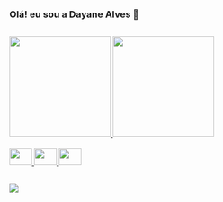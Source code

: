 ### Olá! eu sou a Dayane Alves 👋
##
<div>
  <a href="htts://github.com/dayaneAlls">
  <img height="180em" src="https://github-readme-stats.vercel.app/api?username=dayaneAlls&show_icons=true&theme=dracula&include_all_commits=true"/> 
  <img height="180em" src="https://github-readme-stats.vercel.app/api/top-langs/?username=dayaneAlls&layout=compact&langs_count=10&theme=dracula"/>
</div>

<div style="display: inline_block"><br>
  <img align="Csharp" height="30" width="40" src="https://cdn.jsdelivr.net/gh/devicons/devicon/icons/csharp/csharp-original.svg">
  <img align="C" height="30" width="40" src="https://cdn.jsdelivr.net/gh/devicons/devicon/icons/c/c-original.svg">  
  <img align="Python" height="30" width="40" src="https://cdn.jsdelivr.net/gh/devicons/devicon/icons/python/python-original.svg">    
</div>

##

<div>
  <a href="https://www.linkedin.com/in/dayanealvs/" target="_blank"><img src="https://img.shields.io/badge/LinkedIn-0077B5?style=for-the-badge&logo=linkedin&logoColor=white" target="_blank"></a>
 </div>
 
